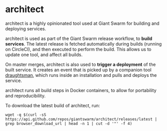 # architect

architect is a highly opinionated tool used at Giant Swarm for building and deploying services.

architect is used as part of the Giant Swarm release workflow, to **build services**.
The latest release is fetched automatically during builds (running on CircleCI),
and then executed to perform the build. This allows us to update one tool,
and affect all builds.

On master merges, architect is also used to **trigger a deployment** of the built
service. It creates an event that is picked up by a companion tool
[draughtsman](https://github.com/giantswarm/draughtsman), which runs inside an
installation and pulls and deploys the service.

architect runs all build steps in Docker containers, to allow for portability and reproducibility.

To download the latest build of architect, run:

```nohighlight
wget -q $(curl -sS https://api.github.com/repos/giantswarm/architect/releases/latest | grep browser_download_url | head -n 1 | cut -d '"' -f 4)
```
